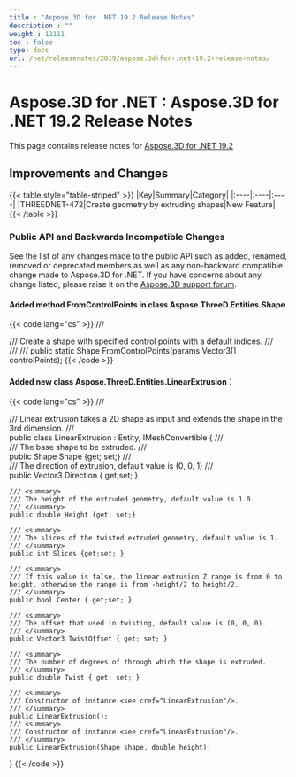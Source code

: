 ```yaml
---
title : "Aspose.3D for .NET 19.2 Release Notes" 
description : "" 
weight : 12111 
toc : false
type: docs
url: /net/releasenotes/2019/aspose.3d+for+.net+19.2+release+notes/
---
```


# Aspose.3D for .NET : Aspose.3D for .NET 19.2 Release Notes


This page contains release notes for [Aspose.3D for .NET 19.2](https://www.nuget.org/packages/Aspose.3D/19.2.0)

## Improvements and Changes

{{< table style="table-striped" >}}
|Key|Summary|Category|
|:----|:----|:----|
|THREEDNET-472|Create geometry by extruding shapes|New Feature|
{{< /table >}}

### Public API and Backwards Incompatible Changes

See the list of any changes made to the public API such as added, renamed, removed or deprecated members as well as any non-backward compatible change made to Aspose.3D for .NET. If you have concerns about any change listed, please raise it on the [Aspose.3D support forum](https://forum.aspose.com/c/3d).

#### Added method FromControlPoints in class Aspose.ThreeD.Entities.Shape

{{< code lang="cs" >}}
/// <summary>
/// Create a shape with specified control points with a default indices.
/// </summary>
/// <param name="controlPoints"></param>
/// <returns></returns>
public static Shape FromControlPoints(params Vector3[] controlPoints);
{{< /code >}}

#### Added new class Aspose.ThreeD.Entities.LinearExtrusion：

{{< code lang="cs" >}}
/// <summary>
/// Linear extrusion takes a 2D shape as input and extends the shape in the 3rd dimension.
/// </summary>
public class LinearExtrusion : Entity, IMeshConvertible
{
    /// <summary>
    /// The base shape to be extruded.
    /// </summary>
    public Shape Shape {get; set;}
    /// <summary>
    /// The direction of extrusion, default value is (0, 0, 1) 
    /// </summary>
    public Vector3 Direction { get;set; }

    /// <summary>
    /// The height of the extruded geometry, default value is 1.0
    /// </summary>
    public double Height {get; set;}

    /// <summary>
    /// The slices of the twisted extruded geometry, default value is 1.
    /// </summary>
    public int Slices {get;set; }

    /// <summary>
    /// If this value is false, the linear extrusion Z range is from 0 to height, otherwise the range is from -height/2 to height/2.
    /// </summary>
    public bool Center { get;set; }

    /// <summary>
    /// The offset that used in twisting, default value is (0, 0, 0).
    /// </summary>
    public Vector3 TwistOffset { get; set; }

    /// <summary>
    /// The number of degrees of through which the shape is extruded.
    /// </summary>
    public double Twist { get; set; }

    /// <summary>
    /// Constructor of instance <see cref="LinearExtrusion"/>.
    /// </summary>
    public LinearExtrusion();
    /// <summary>
    /// Constructor of instance <see cref="LinearExtrusion"/>.
    /// </summary>
    public LinearExtrusion(Shape shape, double height);
}
{{< /code >}}

